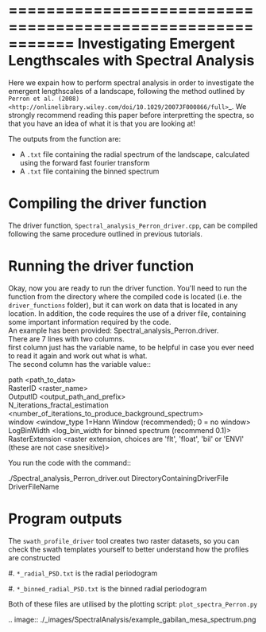 ===========================================================
Investigating Emergent Lengthscales with Spectral Analysis
===========================================================

Here we expain how to perform spectral analysis in order to investigate the emergent lengthscales of a landscape, following the method outlined by `Perron et al. (2008) <http://onlinelibrary.wiley.com/doi/10.1029/2007JF000866/full>`_.  We strongly recommend reading this paper before interpretting the spectra, so that you have an idea of what it is that you are looking at!

The outputs from the function are:

  - A `.txt` file containing the radial spectrum of the landscape, calculated using the forward fast fourier transform
  - A `.txt` file containing the binned spectrum
        
Compiling the driver function
===========================================

The driver function, ``Spectral_analysis_Perron_driver.cpp``, can be compiled following the same procedure outlined in previous tutorials.
  
Running the driver function
===========================================

Okay, now you are ready to run the driver function. 
You'll need to run the function from the directory where the compiled code is located 
(i.e. the ``driver_functions`` folder), but it can work on data that is located in any location. 
In addition, the code requires the use of a driver file, containing some important information required by the code.  
An example has been provided: Spectral_analysis_Perron.driver.  
There are 7 lines with two columns.  
first column just has the variable name, to be helpful in case you ever need to read it again and work out what is what.  
The second column has the variable value::

  path <path_to_data>  
  RasterID <raster_name>  
  OutputID <output_path_and_prefix>  
  N_iterations_fractal_estimation <number_of_iterations_to_produce_background_spectrum>  
  window <window_type 1=Hann Window (recommended); 0 = no window>  
  LogBinWidth <log_bin_width for binned spectrum (recommend 0.1)>
  RasterExtension <raster extension, choices are 'flt', 'float', 'bil' or 'ENVI' (these are not case snesitive)>

You run the code with the command::

  ./Spectral_analysis_Perron_driver.out DirectoryContainingDriverFile DriverFileName
  

  
Program outputs
===========================================      

The ``swath_profile_driver`` tool creates two raster datasets, so you can check the swath templates yourself to better understand how the profiles are constructed

  #. ``*_radial_PSD.txt`` is the radial periodogram

  #. ``*_binned_radial_PSD.txt`` is the binned radial periodogram
        
Both of these files are utilised by the plotting script: ``plot_spectra_Perron.py``

  .. image:: ./_images/SpectralAnalysis/example_gabilan_mesa_spectrum.png 

